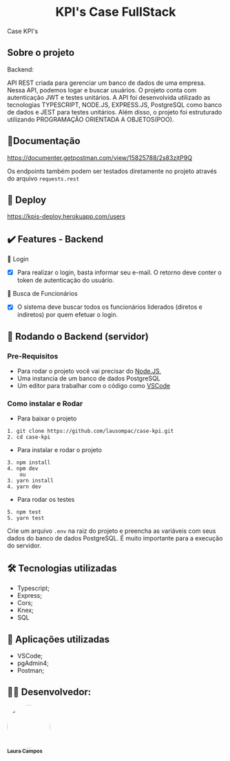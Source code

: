 <h1 align="center">  
KPI's Case FullStack
</h1>

Case KPI's

## Sobre o projeto

Backend:

API REST criada para gerenciar um banco de dados de uma empresa. Nessa API, podemos logar e buscar usuários. 
O projeto conta com autenticação JWT e testes unitários. 
A API foi desenvolvida utilizado as tecnologias TYPESCRIPT, NODE.JS, EXPRESS.JS, PostgreSQL como banco de dados e JEST para testes unitários. Além disso, o projeto foi 
estruturado utilizando PROGRAMAÇÃO ORIENTADA A OBJETOS(POO).

## 📄Documentação

https://documenter.getpostman.com/view/15825788/2s83zjtP9Q

Os endpoints também podem ser testados diretamente no projeto através do arquivo ``requests.rest``

## 🚀 Deploy

https://kpis-deploy.herokuapp.com/users

## ✔️ Features - Backend

👤 Login

- [x] Para realizar o login, basta informar seu e-mail. O retorno deve conter o token de autenticação do usuário.

🔎 Busca de Funcionários

- [x] O sistema deve buscar todos os funcionários liderados (diretos e indiretos) por quem efetuar o login.


<h2 id="back"> 🎲 Rodando o Backend (servidor)</h2>

### Pre-Requisitos

- Para rodar o projeto você vai precisar do [Node.JS](https://nodejs.org/en/download/),
- Uma instancia de um banco de dados PostgreSQL
- Um editor para trabalhar com o código como [VSCode](https://code.visualstudio.com/)

### Como instalar e Rodar
* Para baixar o projeto
```
1. git clone https://github.com/lausompac/case-kpi.git
2. cd case-kpi
```
* Para instalar e rodar o projeto
```
3. npm install
4. npm dev
    ou
3. yarn install
4. yarn dev
```
* Para rodar os testes 
```
5. npm test
5. yarn test
```

Crie um arquivo ```.env``` na raiz do projeto e preencha as variáveis com seus dados do banco de dados PostgreSQL. É muito importante para a execução do servidor.


## 🛠 Tecnologias utilizadas

- Typescript;
- Express;
- Cors;
- Knex; 
- SQL

## 🚀 Aplicações utilizadas

- VSCode;
- pgAdmin4;
- Postman;

## 👨‍💻 Desenvolvedor:


<a href="https://github.com/lausompac">
 <img style="border-radius: 50%;" src="https://avatars.githubusercontent.com/u/101334115?v=4" width="100px;" alt=""/>
 <br />
 <sub><b>Laura Campos</b></sub></a> <a href="https://github.com/lausompac" title="github"></a>
 <br>
 <br>




